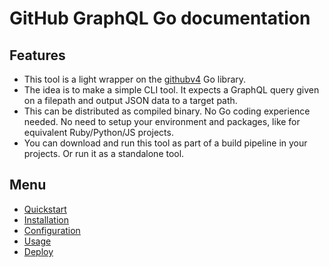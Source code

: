 # GitHub GraphQL Go documentation


## Features

- This tool is a light wrapper on the [githubv4](https://github.com/shurcooL/githubv4) Go library.
- The idea is to make a simple CLI tool. It expects a GraphQL query given on a filepath and output JSON data to a target path.
- This can be distributed as compiled binary. No Go coding experience needed. No need to setup your environment and packages, like for equivalent Ruby/Python/JS projects.
- You can download and run this tool as part of a build pipeline in your projects. Or run it as a standalone tool.


## Menu

- [Quickstart](quickstart.md)
- [Installation](installation.md)
- [Configuration](configuration.md)
- [Usage](usage.md)
- [Deploy](deploy.md)
